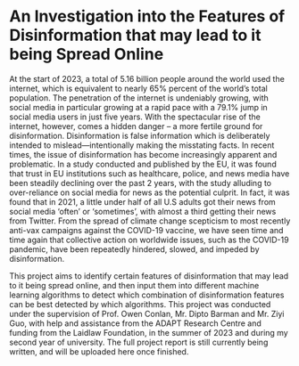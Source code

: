 # An Investigation into the Features of Disinformation that may lead to it being Spread Online 

At the start of 2023, a total of 5.16 billion people around the world used the internet, which is equivalent to nearly 65% percent of the world’s total population. The penetration of the internet is undeniably growing, with social media in particular growing at a rapid pace with a 79.1% jump in social media users in just five years.  With the spectacular rise of the internet, however, comes a hidden danger – a more fertile ground for disinformation. Disinformation is false information which is deliberately intended to mislead—intentionally making the misstating facts. 
In recent times, the issue of disinformation has become increasingly apparent and problematic. In a study conducted and published by the EU, it was found that trust in EU institutions such as healthcare, police, and news media have been steadily declining over the past 2 years, with the study alluding to over-reliance on social media for news as the potential culprit.  In fact, it was found that in 2021, a little under half of all U.S adults got their news from social media ‘often’ or ‘sometimes’, with almost a third getting their news from Twitter. From the spread of climate change scepticism to most recently anti-vax campaigns against the COVID-19 vaccine, we have seen time and time again that collective action on worldwide issues, such as the COVID-19 pandemic, have been repeatedly hindered, slowed, and impeded by disinformation. 


This project aims to identify certain features of disinformation that may lead to it being spread online, and then input them into different machine learning algorithms to detect which combination of disinformation features can be best detected by which algorithms.
This project was conducted under the supervision of Prof. Owen Conlan, Mr. Dipto Barman and Mr. Ziyi Guo, with help and assistance from the ADAPT Research Centre and funding from the Laidlaw Foundation, in the summer of 2023 and during my second year of university. The full project report is still currently being written, and will be uploaded here once finished.


